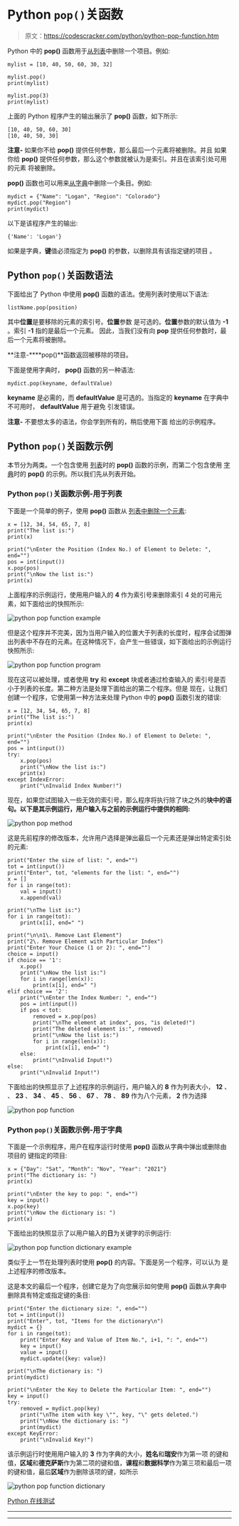# Python `pop()`关函数

> 原文：<https://codescracker.com/python/python-pop-function.htm>

Python 中的 **pop()** 函数用于<u>从列表</u>中删除一个项目。例如:

```
mylist = [10, 40, 50, 60, 30, 32]

mylist.pop()
print(mylist)

mylist.pop(3)
print(mylist)
```

上面的 Python 程序产生的输出展示了 **pop()** 函数，如下所示:

```
[10, 40, 50, 60, 30]
[10, 40, 50, 30]
```

**注意-** 如果你不给 **pop()** 提供任何参数，那么最后一个元素将被删除。并且 如果你给 **pop()** 提供任何参数，那么这个参数就被认为是索引。并且在该索引处可用的元素 将被删除。

**pop()** 函数也可以用来<u>从字典</u>中删除一个条目。例如:

```
mydict = {"Name": "Logan", "Region": "Colorado"}
mydict.pop("Region")
print(mydict)
```

以下是该程序产生的输出:

```
{'Name': 'Logan'}
```

如果是字典，**键**值必须指定为 **pop()** 的参数，以删除具有该指定键的项目 。

## Python `pop()`关函数语法

下面给出了 Python 中使用 **pop()** 函数的语法。使用列表时使用以下语法:

```
listName.pop(position)
```

其中**位置**是要移除的元素的索引号。**位置**参数 是可选的。**位置**参数的默认值为 **-1** 。索引 **-1** 指的是最后一个元素。 因此，当我们没有向 **pop** 提供任何参数时，最后一个元素将被删除。

**注意-****pop()**函数返回被移除的项目。

下面是使用字典时， **pop()** 函数的另一种语法:

```
mydict.pop(keyname, defaultValue)
```

**keyname** 是必需的，而 **defaultValue** 是可选的。当指定的 **keyname** 在字典中不可用时， **defaultValue** 用于避免 引发错误。

**注意-** 不要想太多的语法，你会学到所有的，稍后使用下面 给出的示例程序。

## Python `pop()`关函数示例

本节分为两类。一个包含使用 [列表](/python/python-lists.htm)时的 **pop()** 函数的示例，而第二个包含使用 [字典](/python/python-dictionary.htm)时的 **pop()** 的示例。所以我们先从列表开始。

### Python `pop()`关函数示例-用于列表

下面是一个简单的例子，使用 **pop()** 函数从 [列表中删除一个元素](/python/program/python-delete-element-from-list.htm):

```
x = [12, 34, 54, 65, 7, 8]
print("The list is:")
print(x)

print("\nEnter the Position (Index No.) of Element to Delete: ", end="")
pos = int(input())
x.pop(pos)
print("\nNow the list is:")
print(x)
```

上面程序的示例运行，使用用户输入的 **4** 作为索引号来删除索引 4 处的可用元素，如下面给出的快照所示:

![python pop function example](img/e51c7d81568f525de1b833e57f134048.png)

但是这个程序并不完美，因为当用户输入的位置大于列表的长度时，程序会试图弹出列表中不存在的元素。在这种情况下，会产生一些错误，如下面给出的示例运行快照所示:

![python pop function program](img/eb25f0bd8b1db726e024ca29cb60f736.png)

现在这可以被处理，或者使用 **try** 和 **except** 块或者通过检查输入的 索引号是否小于列表的长度。第二种方法是处理下面给出的第二个程序。但是 现在，让我们创建一个程序，它使用第一种方法来处理 Python 中的 **pop()** 函数引发的错误:

```
x = [12, 34, 54, 65, 7, 8]
print("The list is:")
print(x)

print("\nEnter the Position (Index No.) of Element to Delete: ", end="")
pos = int(input())
try:
    x.pop(pos)
    print("\nNow the list is:")
    print(x)
except IndexError:
    print("\nInvalid Index Number!")
```

现在，如果您试图输入一些无效的索引号，那么程序将执行除了块之外的**块中的语句。以下是其示例运行，用户输入与之前的示例运行中提供的相同:**

![python pop method](img/7ee110f9c43c68938c42b7beacb96b8d.png)

这是先前程序的修改版本，允许用户选择是弹出最后一个元素还是弹出特定索引处的元素:

```
print("Enter the size of list: ", end="")
tot = int(input())
print("Enter", tot, "elements for the list: ", end="")
x = []
for i in range(tot):
    val = input()
    x.append(val)

print("\nThe list is:")
for i in range(tot):
    print(x[i], end=" ")

print("\n\n1\. Remove Last Element")
print("2\. Remove Element with Particular Index")
print("Enter Your Choice (1 or 2): ", end="")
choice = input()
if choice == '1':
    x.pop()
    print("\nNow the list is:")
    for i in range(len(x)):
        print(x[i], end=" ")
elif choice == '2':
    print("\nEnter the Index Number: ", end="")
    pos = int(input())
    if pos < tot:
        removed = x.pop(pos)
        print("\nThe element at index", pos, "is deleted!")
        print("The deleted element is:", removed)
        print("\nNow the list is:")
        for i in range(len(x)):
            print(x[i], end=" ")
    else:
        print("\nInvalid Input!")
else:
    print("\nInvalid Input!")
```

下面给出的快照显示了上述程序的示例运行，用户输入的 **8** 作为列表大小， **12** 、 、 **23** 、 **34** 、 **45** 、 **56** 、 **67** 、 **78** 、 **89** 作为八个元素， **2** 作为选择

![python pop function](img/da7e731bc7ba2e90449f0a1481a5e8de.png)

### Python `pop()`关函数示例-用于字典

下面是一个示例程序，用户在程序运行时使用 **pop()** 函数从字典中弹出或删除由项目的 键指定的项目:

```
x = {"Day": "Sat", "Month": "Nov", "Year": "2021"}
print("The dictionary is: ")
print(x)

print("\nEnter the key to pop: ", end="")
key = input()
x.pop(key)
print("\nNow the dictionary is: ")
print(x)
```

下面给出的快照显示了以用户输入的**日**为关键字的示例运行:

![python pop function dictionary example](img/5b55d0223c6d7137ab303ce71c2baf37.png)

类似于上一节在处理列表时使用 **pop()** 的内容。下面是另一个程序，可以认为 是上述程序的修改版本。

这是本文的最后一个程序，创建它是为了向您展示如何使用 **pop()** 函数从字典中删除具有特定或指定键的条目:

```
print("Enter the dictionary size: ", end="")
tot = int(input())
print("Enter", tot, "Items for the dictionary\n")
mydict = {}
for i in range(tot):
    print("Enter Key and Value of Item No.", i+1, ": ", end="")
    key = input()
    value = input()
    mydict.update({key: value})

print("\nThe dictionary is: ")
print(mydict)

print("\nEnter the Key to Delete the Particular Item: ", end="")
key = input()
try:
    removed = mydict.pop(key)
    print("\nThe item with key \"", key, "\" gets deleted.")
    print("\nNow the dictionary is: ")
    print(mydict)
except KeyError:
    print("\nInvalid Key!")
```

该示例运行时使用用户输入的 **3** 作为字典的大小，**姓名**和**瑞安**作为第一项 的键和值，**区域**和**德克萨斯**作为第二项的键和值，**课程**和**数据科学**作为第三项和最后一项的键和值，最后**区域**作为删除该项的键，如所示

![python pop function dictionary](img/380142bf2abe08ba5849d516f59d0070.png)

[Python 在线测试](/exam/showtest.php?subid=10)

* * *

* * *
